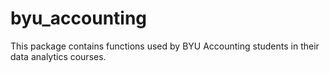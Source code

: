 # byu_accounting

This package contains functions used by BYU Accounting students in their data analytics courses.